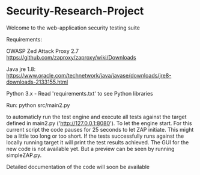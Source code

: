 # Security-Research-Project

Welcome to the web-application security testing suite

Requirements:

OWASP Zed Attack Proxy 2.7 https://github.com/zaproxy/zaproxy/wiki/Downloads

Java jre 1.8: https://www.oracle.com/technetwork/java/javase/downloads/jre8-downloads-2133155.html

Python 3.x
    - Read 'requirements.txt' to see Python libraries

Run: python src/main2.py
 
to automaticly  run the test engine and execute all tests against the target defined in main2.py ('http://127.0.0.1:8080'). To let the engine start. For this current script the code pauses for 25 seconds to let ZAP initiate. This might be a little too long or too short. If the tests successfully runs against the locally running target it will print the test results achieved. The GUI for the new code is not available yet. But a preview can be seen by running simpleZAP.py.

Detailed documentation of the code will soon be available
